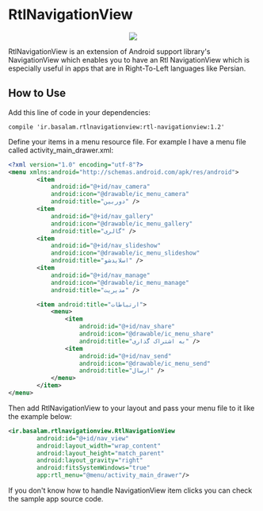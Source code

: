 <h1>RtlNavigationView</h1>

<p align="center">
<img src="https://github.com/MostafaNasiri/RtlNavigationView/blob/master/RtlNavigationView.png" />
</p>

<p>RtlNavigationView is an extension of Android support library's NavigationView which enables you to have an Rtl NavigationView which is especially useful in apps that are in Right-To-Left languages like Persian.</p>

<h2>How to Use</h2>
<p>Add this line of code in your dependencies:</p>

```
compile 'ir.basalam.rtlnavigationview:rtl-navigationview:1.2'
```

<p>Define your items in a menu resource file. For example I have a menu file called activity_main_drawer.xml:</p>

```xml
<?xml version="1.0" encoding="utf-8"?>
<menu xmlns:android="http://schemas.android.com/apk/res/android">
        <item
            android:id="@+id/nav_camera"
            android:icon="@drawable/ic_menu_camera"
            android:title="دوربین" />
        <item
            android:id="@+id/nav_gallery"
            android:icon="@drawable/ic_menu_gallery"
            android:title="گالری" />
        <item
            android:id="@+id/nav_slideshow"
            android:icon="@drawable/ic_menu_slideshow"
            android:title="اسلایدشو" />
        <item
            android:id="@+id/nav_manage"
            android:icon="@drawable/ic_menu_manage"
            android:title="مدیریت" />

        <item android:title="ارتباطات">
            <menu>
                <item
                    android:id="@+id/nav_share"
                    android:icon="@drawable/ic_menu_share"
                    android:title="به اشتراک گذاری" />
                <item
                    android:id="@+id/nav_send"
                    android:icon="@drawable/ic_menu_send"
                    android:title="ارسال" />
            </menu>
        </item>
</menu>
```

<p>Then add RtlNavigationView to your layout and pass your menu file to it like the example below:</p>

```xml
<ir.basalam.rtlnavigationview.RtlNavigationView
        android:id="@+id/nav_view"
        android:layout_width="wrap_content"
        android:layout_height="match_parent"
        android:layout_gravity="right"
        android:fitsSystemWindows="true"
        app:rtl_menu="@menu/activity_main_drawer"/>
```

<p>If you don't know how to handle NavigationView item clicks you can check the sample app source code.</p>
